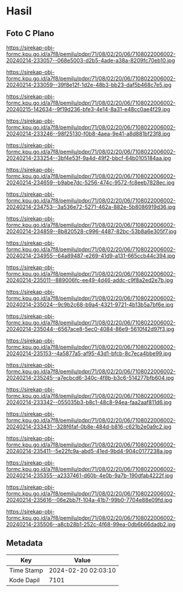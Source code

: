# Hasil

## Foto C Plano

https://sirekap-obj-formc.kpu.go.id/a7f8/pemilu/pdpr/71/08/02/20/06/7108022006002-20240214-233057--068e5003-d2b5-4ade-a38a-8209fc70eb10.jpg

https://sirekap-obj-formc.kpu.go.id/a7f8/pemilu/pdpr/71/08/02/20/06/7108022006002-20240214-233059--39f8e12f-1d2e-48b3-bb23-daf5b468c7e5.jpg

https://sirekap-obj-formc.kpu.go.id/a7f8/pemilu/pdpr/71/08/02/20/06/7108022006002-20240215-142634--9f19d236-bfe3-4e14-8a31-e48cc0ae4f29.jpg

https://sirekap-obj-formc.kpu.go.id/a7f8/pemilu/pdpr/71/08/02/20/06/7108022006002-20240214-233246--98f25130-f0b8-4aea-9e41-a8d881bf23f8.jpg

https://sirekap-obj-formc.kpu.go.id/a7f8/pemilu/pdpr/71/08/02/20/06/7108022006002-20240214-233254--3bf4e53f-9a4d-49f2-bbcf-64b0105184aa.jpg

https://sirekap-obj-formc.kpu.go.id/a7f8/pemilu/pdpr/71/08/02/20/06/7108022006002-20240214-234659--b9abe7dc-5256-474c-9572-fc8eeb7828ec.jpg

https://sirekap-obj-formc.kpu.go.id/a7f8/pemilu/pdpr/71/08/02/20/06/7108022006002-20240214-234753--3a536e72-5271-462a-882e-5b8086919d36.jpg

https://sirekap-obj-formc.kpu.go.id/a7f8/pemilu/pdpr/71/08/02/20/06/7108022006002-20240214-234859--8b820528-c996-4487-82bc-53b8a6e305f7.jpg

https://sirekap-obj-formc.kpu.go.id/a7f8/pemilu/pdpr/71/08/02/20/06/7108022006002-20240214-234955--64a89487-e269-41d9-a131-665ccb44c394.jpg

https://sirekap-obj-formc.kpu.go.id/a7f8/pemilu/pdpr/71/08/02/20/06/7108022006002-20240214-235011--889006fc-ee49-4d46-addc-c9f8a2ed2e7b.jpg

https://sirekap-obj-formc.kpu.go.id/a7f8/pemilu/pdpr/71/08/02/20/06/7108022006002-20240214-235024--9c9b2c68-b9a4-4321-9721-4b13b5a7bf6e.jpg

https://sirekap-obj-formc.kpu.go.id/a7f8/pemilu/pdpr/71/08/02/20/06/7108022006002-20240214-235044--6567ace8-5ec0-4084-86e9-5610f42d97f3.jpg

https://sirekap-obj-formc.kpu.go.id/a7f8/pemilu/pdpr/71/08/02/20/06/7108022006002-20240214-235153--4a5877a5-af95-43d1-bfcb-8c7eca4bbe99.jpg

https://sirekap-obj-formc.kpu.go.id/a7f8/pemilu/pdpr/71/08/02/20/06/7108022006002-20240214-235245--a7ecbcd6-340c-4f8b-b3c6-514277bfb604.jpg

https://sirekap-obj-formc.kpu.go.id/a7f8/pemilu/pdpr/71/08/02/20/06/7108022006002-20240214-233342--055035b3-b8c1-48c8-94ea-faa2aaf811d6.jpg

https://sirekap-obj-formc.kpu.go.id/a7f8/pemilu/pdpr/71/08/02/20/06/7108022006002-20240214-233431--328f6faf-0b8e-484d-b816-c621b2e0a9c2.jpg

https://sirekap-obj-formc.kpu.go.id/a7f8/pemilu/pdpr/71/08/02/20/06/7108022006002-20240214-235411--5e22fc9a-abd5-41ed-9bd4-904c0177238a.jpg

https://sirekap-obj-formc.kpu.go.id/a7f8/pemilu/pdpr/71/08/02/20/06/7108022006002-20240214-235355--a2337461-d60b-4e0b-9a7b-190dfab4222f.jpg

https://sirekap-obj-formc.kpu.go.id/a7f8/pemilu/pdpr/71/08/02/20/06/7108022006002-20240214-235616--06e2bb7f-104a-41b7-99b0-7704e88e09fd.jpg

https://sirekap-obj-formc.kpu.go.id/a7f8/pemilu/pdpr/71/08/02/20/06/7108022006002-20240214-235506--a8cb28b1-252c-4f68-99ea-0db6b66dadb2.jpg


## Metadata

| Key        | Value               |
| ---------- | ------------------- |
| Time Stamp | 2024-02-20 02:03:10 |
| Kode Dapil | 7101                |



